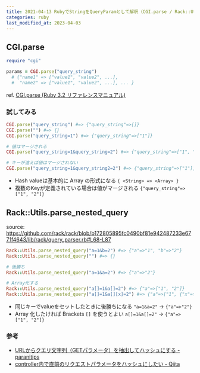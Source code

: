 ```yaml
---
title: 2021-04-13 RubyでStringをQueryParamとして解釈（CGI.parse / Rack::Utils.parse_nested_query）
categories: ruby
last_modified_at: 2023-04-03
---
```


## CGI.parse

```rb
require "cgi"

params = CGI.parse("query_string")
  # {"name1" => ["value1", "value2", ...],
  #  "name2" => ["value1", "value2", ...], ... }
```

ref. [CGI.parse (Ruby 3.2 リファレンスマニュアル)](https://docs.ruby-lang.org/ja/latest/method/CGI/s/parse.html)

### 試してみる

```rb
CGI.parse("query_string") #=> {"query_string"=>[]}
CGI.parse("") #=> {}
CGI.parse("query_string=1") #=> {"query_string"=>["1"]}

# 値はマージされる
CGI.parse("query_string=1&query_string=2") #=> {"query_string"=>["1", "2"]}

# キーが違えば値はマージされない
CGI.parse("query_string=1&query_string2=2") #=> {"query_string"=>["1"], "query_string2"=>["2"]}
```

- Hash valueは基本的に Array の形式になる `{ <String> => <Array> }`
- 複数のKeyが定義されている場合は値がマージされる `{"query_string"=>["1", "2"]}`

## Rack::Utils.parse_nested_query

source: <https://github.com/rack/rack/blob/b172805895fc0490bf81e942487233e6771f4643/lib/rack/query_parser.rb#L68-L87>

```rb
Rack::Utils.parse_nested_query("a=1&b=2") #=> {"a"=>"1", "b"=>"2"}
Rack::Utils.parse_nested_query("") #=> {}

# 後勝ち
Rack::Utils.parse_nested_query("a=1&a=2") #=> {"a"=>"2"}

# Array化する
Rack::Utils.parse_nested_query("a[]=1&a[]=2") #=> {"a"=>["1", "2"]}
Rack::Utils.parse_nested_query("a[]=1&a[][x]=2") #=> {"a"=>["1", {"x"=>"2"}]}
```

- 同じキーでvalueをセットしたときに後勝ちになる `"a=1&a=2"` → `{"a"=>"2"}`
- Array 化したければ Brackets `[]` を使うとよい `a[]=1&a[]=2"` → `{"a"=>["1", "2"]}`

### 参考

- [URLからクエリ文字列（GETパラメータ）を抽出してハッシュにする - paranitips](https://paranishian.hateblo.jp/entry/2016/08/31/095312)
- [controller内で直前のリクエストパラメータをハッシュにしたい - Qiita](https://qiita.com/t-nishizawa/items/804c60d807380996d277)
